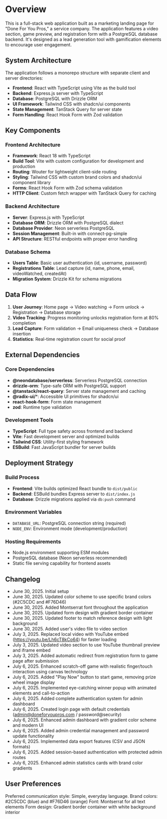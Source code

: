# Overview

This is a full-stack web application built as a marketing landing page for "Done For You Pros," a service company. The application features a video section, game preview, and registration form with a PostgreSQL database backend. It's designed as a lead generation tool with gamification elements to encourage user engagement.

## System Architecture

The application follows a monorepo structure with separate client and server directories:

- **Frontend**: React with TypeScript using Vite as the build tool
- **Backend**: Express.js server with TypeScript
- **Database**: PostgreSQL with Drizzle ORM
- **UI Framework**: Tailwind CSS with shadcn/ui components
- **State Management**: TanStack Query for server state
- **Form Handling**: React Hook Form with Zod validation

## Key Components

### Frontend Architecture
- **Framework**: React 18 with TypeScript
- **Build Tool**: Vite with custom configuration for development and production
- **Routing**: Wouter for lightweight client-side routing  
- **Styling**: Tailwind CSS with custom brand colors and shadcn/ui component library
- **Forms**: React Hook Form with Zod schema validation
- **HTTP Client**: Custom fetch wrapper with TanStack Query for caching

### Backend Architecture
- **Server**: Express.js with TypeScript
- **Database ORM**: Drizzle ORM with PostgreSQL dialect
- **Database Provider**: Neon serverless PostgreSQL
- **Session Management**: Built-in with connect-pg-simple
- **API Structure**: RESTful endpoints with proper error handling

### Database Schema
- **Users Table**: Basic user authentication (id, username, password)
- **Registrations Table**: Lead capture (id, name, phone, email, videoWatched, createdAt)
- **Migration System**: Drizzle Kit for schema migrations

## Data Flow

1. **User Journey**: Home page → Video watching → Form unlock → Registration → Database storage
2. **Video Tracking**: Progress monitoring unlocks registration form at 80% completion
3. **Lead Capture**: Form validation → Email uniqueness check → Database insertion
4. **Statistics**: Real-time registration count for social proof

## External Dependencies

### Core Dependencies
- **@neondatabase/serverless**: Serverless PostgreSQL connection
- **drizzle-orm**: Type-safe ORM with PostgreSQL support
- **@tanstack/react-query**: Server state management and caching
- **@radix-ui/***: Accessible UI primitives for shadcn/ui
- **react-hook-form**: Form state management
- **zod**: Runtime type validation

### Development Tools
- **TypeScript**: Full type safety across frontend and backend
- **Vite**: Fast development server and optimized builds
- **Tailwind CSS**: Utility-first styling framework
- **ESBuild**: Fast JavaScript bundler for server builds

## Deployment Strategy

### Build Process
- **Frontend**: Vite builds optimized React bundle to `dist/public`
- **Backend**: ESBuild bundles Express server to `dist/index.js`
- **Database**: Drizzle migrations applied via `db:push` command

### Environment Variables
- `DATABASE_URL`: PostgreSQL connection string (required)
- `NODE_ENV`: Environment mode (development/production)

### Hosting Requirements
- Node.js environment supporting ESM modules
- PostgreSQL database (Neon serverless recommended)
- Static file serving capability for frontend assets

## Changelog

- June 30, 2025. Initial setup
- June 30, 2025. Updated color scheme to use specific brand colors (#2C5CDC and #F76D46)
- June 30, 2025. Added Montserrat font throughout the application
- June 30, 2025. Updated form design with gradient border container
- June 30, 2025. Updated footer to match reference design with light background
- June 30, 2025. Added user's video file to video section
- July 3, 2025. Replaced local video with YouTube embed (https://youtu.be/Lh6cT8kCo64) for faster loading
- July 3, 2025. Updated video section to use YouTube thumbnail preview and iframe embed
- July 3, 2025. Added automatic redirect from registration form to game page after submission
- July 6, 2025. Enhanced scratch-off game with realistic finger/touch interaction using canvas technology
- July 6, 2025. Added "Play Now" button to start game, removing prize wheel image display
- July 6, 2025. Implemented eye-catching winner popup with animated elements and call-to-action
- July 6, 2025. Added complete authentication system for admin dashboard
- July 6, 2025. Created login page with default credentials (admin@doneforyoupros.com / password@security)
- July 6, 2025. Enhanced admin dashboard with gradient color scheme and modern UI
- July 6, 2025. Added admin credential management and password update functionality
- July 6, 2025. Implemented data export features (CSV and JSON formats)
- July 6, 2025. Added session-based authentication with protected admin routes
- July 6, 2025. Enhanced admin statistics cards with brand color gradients

## User Preferences

Preferred communication style: Simple, everyday language.
Brand colors: #2C5CDC (blue) and #F76D46 (orange)
Font: Montserrat for all text elements
Form design: Gradient border container with white background interior